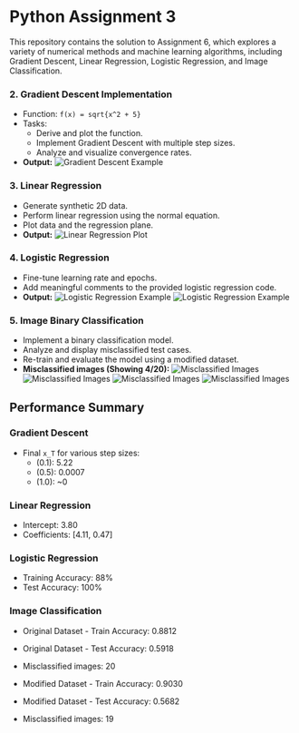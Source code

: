 # Python Assignment 3

This repository contains the solution to Assignment 6, which explores a variety of numerical methods and machine learning algorithms, including Gradient Descent, Linear Regression, Logistic Regression, and Image Classification.

<!-- ## Objectives

The assignment is structured to:

1. Enhance problem-solving skills using Python.
2. Implement and optimize machine learning algorithms.
3. Visualize results for better understanding and interpretation.
4. Familiarize with using Jupyter Notebooks for clear documentation and reproducibility.

## Project Tasks

### 1. Good Presentation of Code and Outputs (10 pts)
- Ensure well-commented code.
- Add titles, legends, and axis labels for plots.
- Divide code into logical blocks for better readability. -->

### 2. Gradient Descent Implementation
- Function: `f(x) = sqrt{x^2 + 5}`
- Tasks:
  - Derive and plot the function.
  - Implement Gradient Descent with multiple step sizes.
  - Analyze and visualize convergence rates.
- **Output:**
  ![Gradient Descent Example](results/linear_regression_gradientDescent.png)

### 3. Linear Regression
- Generate synthetic 2D data.
- Perform linear regression using the normal equation.
- Plot data and the regression plane.
- **Output:**
  ![Linear Regression Plot](results/linear_regression_plane.png)

### 4. Logistic Regression
- Fine-tune learning rate and epochs.
- Add meaningful comments to the provided logistic regression code.
- **Output:**
  ![Logistic Regression Example](results/logistic_boundary_train.png)
  ![Logistic Regression Example](results/logistic_boundary_train.png)

### 5. Image Binary Classification
- Implement a binary classification model.
- Analyze and display misclassified test cases.
- Re-train and evaluate the model using a modified dataset.
- **Misclassified images (Showing 4/20):**
  ![Misclassified Images](results/image0.png)
  ![Misclassified Images](results/image1.png)
  ![Misclassified Images](results/image2.png)
  ![Misclassified Images](results/image3.png)

## Performance Summary

### Gradient Descent
- Final `x_T` for various step sizes:
  - \(0.1\): 5.22
  - \(0.5\): 0.0007
  - \(1.0\): ~0

### Linear Regression
- Intercept: 3.80
- Coefficients: [4.11, 0.47]

### Logistic Regression
- Training Accuracy: 88%
- Test Accuracy: 100%

### Image Classification
- Original Dataset - Train Accuracy: 0.8812
- Original Dataset - Test Accuracy: 0.5918
- Misclassified images: 20

- Modified Dataset - Train Accuracy: 0.9030
- Modified Dataset - Test Accuracy: 0.5682
- Misclassified images: 19
